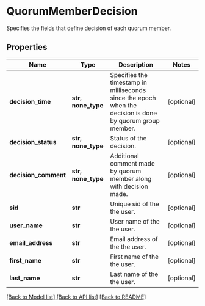 # QuorumMemberDecision

Specifies the fields that define decision of each quorum member.

## Properties
Name | Type | Description | Notes
------------ | ------------- | ------------- | -------------
**decision_time** | **str, none_type** | Specifies the timestamp in milliseconds since the epoch when the decision is done by quorum group member. | [optional] 
**decision_status** | **str, none_type** | Status of the decision. | [optional] 
**decision_comment** | **str, none_type** | Additional comment made by quorum member along with decision made. | [optional] 
**sid** | **str** | Unique sid of the the user. | [optional] 
**user_name** | **str** | User name of the the user. | [optional] 
**email_address** | **str** | Email address of the the user. | [optional] 
**first_name** | **str** | First name of the the user. | [optional] 
**last_name** | **str** | Last name of the the user. | [optional] 

[[Back to Model list]](../README.md#documentation-for-models) [[Back to API list]](../README.md#documentation-for-api-endpoints) [[Back to README]](../README.md)


